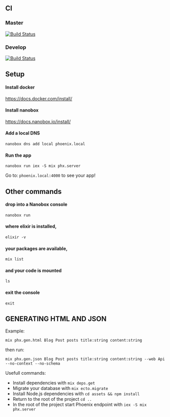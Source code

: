 ## CI
### Master
[![Build Status](https://travis-ci.org/cubicon-feup/referral-app.svg?branch=master)](https://travis-ci.org/cubicon-feup/referral-app)
### Develop
[![Build Status](https://travis-ci.org/cubicon-feup/referral-app.svg?branch=develop)](https://travis-ci.org/cubicon-feup/referral-app)

## Setup

#### Install docker
https://docs.docker.com/install/

#### Install nanobox
https://docs.nanobox.io/install/

#### Add a local DNS
```
nanobox dns add local phoenix.local
```

#### Run the app 
```
nanobox run iex -S mix phx.server
```

Go to: ``` phoenix.local:4000 ``` to see your app!

## Other commands

#### drop into a Nanobox console
```nanobox run```

#### where elixir is installed,
```elixir -v```

#### your packages are available,
```mix list```

#### and your code is mounted
```ls```

#### exit the console
```exit```

## GENERATING HTML AND JSON

Example:

```
mix phx.gen.html Blog Post posts title:string content:string
```

then run:

```
mix phx.gen.json Blog Post posts title:string content:string --web Api --no-context --no-schema
```


Usefull commands:

  * Install dependencies with `mix deps.get`
  * Migrate your database with `mix ecto.migrate`
  * Install Node.js dependencies with `cd assets && npm install`
  * Return to the root of the project `cd ..`
  * In the root of the project start Phoenix endpoint with `iex -S mix phx.server`

